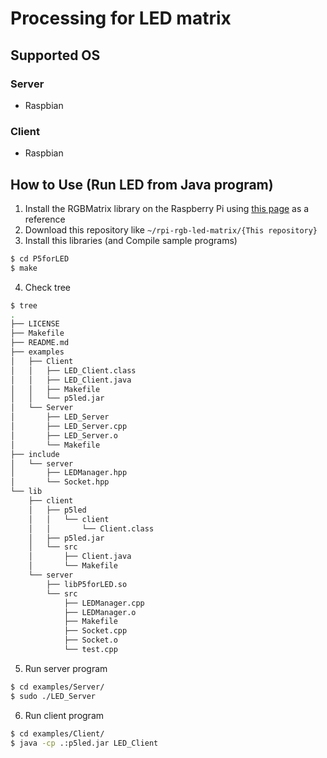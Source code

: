 # Processing for LED matrix
## Supported OS
### Server
- Raspbian
### Client
- Raspbian
## How to Use (Run LED from Java program)
1. Install the RGBMatrix library on the Raspberry Pi using [this page](https://learn.adafruit.com/adafruit-rgb-matrix-plus-real-time-clock-hat-for-raspberry-pi) as a reference 
2. Download this repository like `~/rpi-rgb-led-matrix/{This repository}`
3. Install this libraries (and Compile sample programs)
```bash
$ cd P5forLED
$ make
```
4. Check tree
```bash
$ tree
.
├── LICENSE
├── Makefile
├── README.md
├── examples
│   ├── Client
│   │   ├── LED_Client.class
│   │   ├── LED_Client.java
│   │   ├── Makefile
│   │   └── p5led.jar
│   └── Server
│       ├── LED_Server
│       ├── LED_Server.cpp
│       ├── LED_Server.o
│       └── Makefile
├── include
│   └── server
│       ├── LEDManager.hpp
│       └── Socket.hpp
└── lib
    ├── client
    │   ├── p5led
    │   │   └── client
    │   │       └── Client.class
    │   ├── p5led.jar
    │   └── src
    │       ├── Client.java
    │       └── Makefile
    └── server
        ├── libP5forLED.so
        └── src
            ├── LEDManager.cpp
            ├── LEDManager.o
            ├── Makefile
            ├── Socket.cpp
            ├── Socket.o
            └── test.cpp
```

5. Run server program
```Bash
$ cd examples/Server/
$ sudo ./LED_Server
```
6. Run client program
```bash
$ cd examples/Client/
$ java -cp .:p5led.jar LED_Client
```
